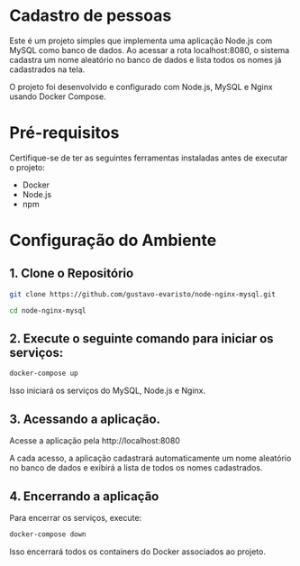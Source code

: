 # Cadastro de pessoas

Este é um projeto simples que implementa uma aplicação Node.js com MySQL como banco de dados. Ao acessar a rota localhost:8080, o sistema cadastra um nome aleatório no banco de dados e lista todos os nomes já cadastrados na tela.

O projeto foi desenvolvido e configurado com Node.js, MySQL e Nginx usando Docker Compose.

# Pré-requisitos

Certifique-se de ter as seguintes ferramentas instaladas antes de executar o projeto:

- Docker
- Node.js
- npm

# Configuração do Ambiente

## 1. Clone o Repositório

```bash
git clone https://github.com/gustavo-evaristo/node-nginx-mysql.git

cd node-nginx-mysql
```

## 2. Execute o seguinte comando para iniciar os serviços:

```bash
docker-compose up
```

Isso iniciará os serviços do MySQL, Node.js e Nginx.

## 3. Acessando a aplicação.

Acesse a aplicação pela http://localhost:8080

A cada acesso, a aplicação cadastrará automaticamente um nome aleatório no banco de dados e exibirá a lista de todos os nomes cadastrados.

## 4. Encerrando a aplicação

Para encerrar os serviços, execute:

```bash
docker-compose down
```

Isso encerrará todos os containers do Docker associados ao projeto.
